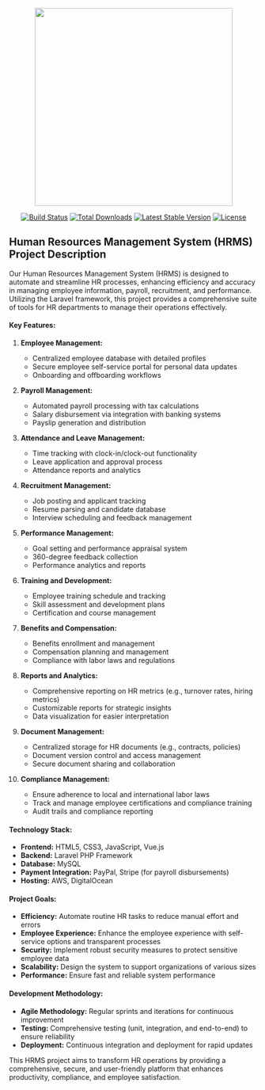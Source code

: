 <p align="center"><img src="https://res.cloudinary.com/dtfbvvkyp/image/upload/v1566331377/laravel-logolockup-cmyk-red.svg" width="400"></p>

<p align="center">
<a href="https://travis-ci.org/laravel/framework"><img src="https://travis-ci.org/laravel/framework.svg" alt="Build Status"></a>
<a href="https://packagist.org/packages/laravel/framework"><img src="https://poser.pugx.org/laravel/framework/d/total.svg" alt="Total Downloads"></a>
<a href="https://packagist.org/packages/laravel/framework"><img src="https://poser.pugx.org/laravel/framework/v/stable.svg" alt="Latest Stable Version"></a>
<a href="https://packagist.org/packages/laravel/framework"><img src="https://poser.pugx.org/laravel/framework/license.svg" alt="License"></a>
</p>

## Human Resources Management System (HRMS) Project Description

Our Human Resources Management System (HRMS) is designed to automate and streamline HR processes, enhancing efficiency and accuracy in managing employee information, payroll, recruitment, and performance. Utilizing the Laravel framework, this project provides a comprehensive suite of tools for HR departments to manage their operations effectively.

#### Key Features:
1. **Employee Management:**
   - Centralized employee database with detailed profiles
   - Secure employee self-service portal for personal data updates
   - Onboarding and offboarding workflows

2. **Payroll Management:**
   - Automated payroll processing with tax calculations
   - Salary disbursement via integration with banking systems
   - Payslip generation and distribution

3. **Attendance and Leave Management:**
   - Time tracking with clock-in/clock-out functionality
   - Leave application and approval process
   - Attendance reports and analytics

4. **Recruitment Management:**
   - Job posting and applicant tracking
   - Resume parsing and candidate database
   - Interview scheduling and feedback management

5. **Performance Management:**
   - Goal setting and performance appraisal system
   - 360-degree feedback collection
   - Performance analytics and reports

6. **Training and Development:**
   - Employee training schedule and tracking
   - Skill assessment and development plans
   - Certification and course management

7. **Benefits and Compensation:**
   - Benefits enrollment and management
   - Compensation planning and management
   - Compliance with labor laws and regulations

8. **Reports and Analytics:**
   - Comprehensive reporting on HR metrics (e.g., turnover rates, hiring metrics)
   - Customizable reports for strategic insights
   - Data visualization for easier interpretation

9. **Document Management:**
   - Centralized storage for HR documents (e.g., contracts, policies)
   - Document version control and access management
   - Secure document sharing and collaboration

10. **Compliance Management:**
    - Ensure adherence to local and international labor laws
    - Track and manage employee certifications and compliance training
    - Audit trails and compliance reporting

#### Technology Stack:
- **Frontend:** HTML5, CSS3, JavaScript, Vue.js
- **Backend:** Laravel PHP Framework
- **Database:** MySQL
- **Payment Integration:** PayPal, Stripe (for payroll disbursements)
- **Hosting:** AWS, DigitalOcean

#### Project Goals:
- **Efficiency:** Automate routine HR tasks to reduce manual effort and errors
- **Employee Experience:** Enhance the employee experience with self-service options and transparent processes
- **Security:** Implement robust security measures to protect sensitive employee data
- **Scalability:** Design the system to support organizations of various sizes
- **Performance:** Ensure fast and reliable system performance

#### Development Methodology:
- **Agile Methodology:** Regular sprints and iterations for continuous improvement
- **Testing:** Comprehensive testing (unit, integration, and end-to-end) to ensure reliability
- **Deployment:** Continuous integration and deployment for rapid updates

This HRMS project aims to transform HR operations by providing a comprehensive, secure, and user-friendly platform that enhances productivity, compliance, and employee satisfaction.

